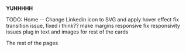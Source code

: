 **YUHHHHH**

TODO:
Home -- Change Linkedin icon to SVG and apply hover effect
        fix transition issue, fixed i think??
        make margins responsive
        fix responsivity issues
        plug in text and images for rest of the cards

The rest of the pages